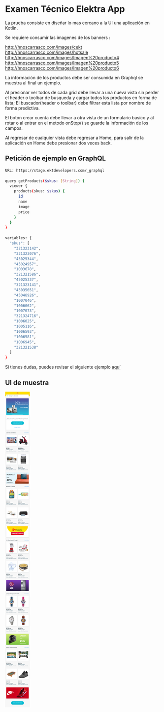 # Examen Técnico Elektra App

La prueba consiste en diseñar lo mas cercano a la UI una aplicación en Kotlin.

Se requiere consumir las imagenes de los banners : 

http://hnoscarrasco.com/images/cekt
http://hnoscarrasco.com/images/hotsale
http://hnoscarrasco.com/images/Imagen%20producto4
http://hnoscarrasco.com/images/Imagen%20producto5
http://hnoscarrasco.com/images/Imagen%20producto6

La información de los productos debe ser consumida en Graphql se muestra al final un ejemplo.

Al presionar ver todos de cada grid debe llevar a una nueva vista sin perder el header o toolbar de busqueda y cargar todos los productos
en forma de lista; El buscador(header o toolbar) debe filtrar esta lista por nombre de forma predictiva.

El botón crear cuenta debe llevar a otra vista de un formulario basico y al rotar o al entrar en el metodo onStop() se guarde
la información de los campos.

Al regresar de cualquier vista debe regresar a Home, para salir de la aplicación en Home debe presionar dos veces back.

## Petición de ejemplo en GraphQL
```bash
URL: https://stage.ektdevelopers.com/_graphql

query getProducts($skus: [String]) {
  viewer {
    products(skus: $skus) {
      id
      name
      image
      price
    }
  }
}

variables: {
  "skus": [
    "321323142",
    "321323076",
    "45025344",
    "45024957",
    "1003678",
    "321321586",
    "45025337",
    "321323141",
    "45035651",
    "45048926",
    "1007046",
    "1006062",
    "1007073",
    "321324716",
    "1006025",
    "1005116",
    "1006593",
    "1006581",
    "1006945",
    "321321538"
  ]
}
```

Si tienes dudas, puedes revisar el siguiente ejemplo [aquí](https://stage.ektdevelopers.com/_graphql?variables=%7B%0A%20%20%22skus%22%3A%20%5B%22321323142%22%2C%20%22321323076%22%2C%20%2245025344%22%2C%20%2245024957%22%2C%20%221003678%22%2C%20%22321321586%22%2C%20%2245025337%22%2C%20%22321323141%22%2C%20%2245035651%22%2C%20%2245048926%22%2C%20%221007046%22%2C%20%221006062%22%2C%20%221007073%22%2C%20%22321324716%22%2C%20%221006025%22%2C%20%221005116%22%2C%20%221006593%22%2C%20%221006581%22%2C%20%221006945%22%2C%20%22321321538%22%5D%0A%7D&query=query%20getProducts(%24skus%3A%20%5BString%5D)%20%7B%0A%20%20viewer%20%7B%0A%20%20%20%20products(skus%3A%20%24skus)%20%7B%0A%20%20%20%20%20%20id%0A%20%20%20%20%20%20name%0A%20%20%20%20%20%20image%0A%20%20%20%20%20%20price%0A%20%20%20%20%7D%0A%20%20%7D%0A%7D)


## UI de muestra
![](https://raw.githubusercontent.com/CristianJrd/ExampleElektra/master/001.2-Home-sesion-inactiva.png)
